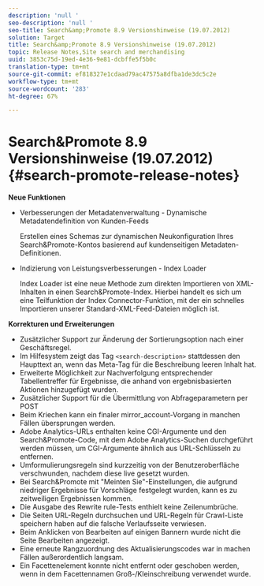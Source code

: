 ```yaml
---
description: 'null '
seo-description: 'null '
seo-title: Search&amp;Promote 8.9 Versionshinweise (19.07.2012)
solution: Target
title: Search&amp;Promote 8.9 Versionshinweise (19.07.2012)
topic: Release Notes,Site search and merchandising
uuid: 3853c75d-19ed-4e36-9e81-dcbffe5f5b0c
translation-type: tm+mt
source-git-commit: ef818327e1cdaad79ac47575a8dfba1de3dc5c2e
workflow-type: tm+mt
source-wordcount: '283'
ht-degree: 67%

---
```



# Search&amp;Promote 8.9 Versionshinweise (19.07.2012){#search-promote-release-notes}

**Neue Funktionen**

* Verbesserungen der Metadatenverwaltung - Dynamische Metadatendefinition von Kunden-Feeds

   Erstellen eines Schemas zur dynamischen Neukonfiguration Ihres Search&amp;Promote-Kontos basierend auf kundenseitigen Metadaten-Definitionen.
* Indizierung von Leistungsverbesserungen - Index Loader

   Index Loader ist eine neue Methode zum direkten Importieren von XML-Inhalten in einen Search&amp;Promote-Index. Hierbei handelt es sich um eine Teilfunktion der Index Connector-Funktion, mit der ein schnelles Importieren unserer Standard-XML-Feed-Dateien möglich ist.

**Korrekturen und Erweiterungen**

* Zusätzlicher Support zur Änderung der Sortierungsoption nach einer Geschäftsregel.
* Im Hilfesystem zeigt das Tag `<search-description>` stattdessen den Haupttext an, wenn das Meta-Tag für die Beschreibung leeren Inhalt hat.
* Erweiterte Möglichkeit zur Nachverfolgung entsprechender Tabellentreffer für Ergebnisse, die anhand von ergebnisbasierten Aktionen hinzugefügt wurden.
* Zusätzlicher Support für die Übermittlung von Abfrageparametern per POST
* Beim Kriechen kann ein finaler mirror_account-Vorgang in manchen Fällen übersprungen werden.
* Adobe Analytics-URLs enthalten keine CGI-Argumente und den Search&amp;Promote-Code, mit dem Adobe Analytics-Suchen durchgeführt werden müssen, um CGI-Argumente ähnlich aus URL-Schlüsseln zu entfernen.
* Umformulierungsregeln sind kurzzeitig von der Benutzeroberfläche verschwunden, nachdem diese live gesetzt wurden.
* Bei Search&amp;Promote mit &quot;Meinten Sie&quot;-Einstellungen, die aufgrund niedriger Ergebnisse für Vorschläge festgelegt wurden, kann es zu zeitweiligen Ergebnissen kommen.
* Die Ausgabe des Rewrite rule-Tests enthielt keine Zeilenumbrüche.
* Die Seiten URL-Regeln durchsuchen und URL-Regeln für Crawl-Liste speichern haben auf die falsche Verlaufsseite verwiesen.
* Beim Anklicken von Bearbeiten auf einigen Bannern wurde nicht die Seite Bearbeiten angezeigt.
* Eine erneute Rangzuordnung des Aktualisierungscodes war in machen Fällen außerordentlich langsam.
* Ein Facettenelement konnte nicht entfernt oder geschoben werden, wenn in dem Facettennamen Groß-/Kleinschreibung verwendet wurde.

